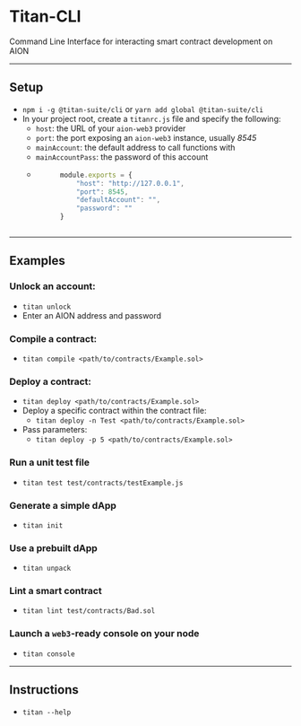 # Titan-CLI

Command Line Interface for interacting smart contract development on AION

---

## Setup

- `npm i -g @titan-suite/cli` or `yarn add global @titan-suite/cli`
- In your project root, create a `titanrc.js` file and specify the following:
    - `host`: the URL of your `aion-web3` provider
    - `port`: the port exposing an `aion-web3` instance, usually *8545*
    - `mainAccount`: the default address to call functions with
    - `mainAccountPass`: the password of this account
    - ```javascript
            module.exports = {
                "host": "http://127.0.0.1",
                "port": 8545,
                "defaultAccount": "",
                "password": ""
            }
    ```
---

## Examples


### Unlock an account:

- `titan unlock`
- Enter an AION address and password

### Compile a contract:

- `titan compile <path/to/contracts/Example.sol>`

### Deploy a contract:

- `titan deploy <path/to/contracts/Example.sol>`
- Deploy a specific contract within the contract file:
    - `titan deploy -n Test <path/to/contracts/Example.sol>`
- Pass parameters:
    - `titan deploy -p 5 <path/to/contracts/Example.sol>`

### Run a unit test file

- `titan test test/contracts/testExample.js`

### Generate a simple dApp 

- `titan init`

### Use a prebuilt dApp

- `titan unpack`

### Lint a smart contract

- `titan lint test/contracts/Bad.sol`

### Launch a `web3`-ready console on your node

- `titan console`

---

## Instructions

- `titan --help`

